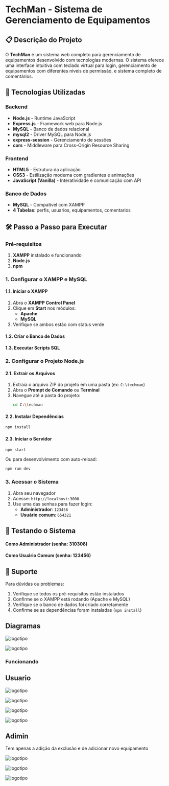 # TechMan - Sistema de Gerenciamento de Equipamentos

## 📋 Descrição do Projeto

O **TechMan** é um sistema web completo para gerenciamento de equipamentos desenvolvido com tecnologias modernas. O sistema oferece uma interface intuitiva com teclado virtual para login, gerenciamento de equipamentos com diferentes níveis de permissão, e sistema completo de comentários.

## 🚀 Tecnologias Utilizadas

### Backend
- **Node.js** - Runtime JavaScript
- **Express.js** - Framework web para Node.js
- **MySQL** - Banco de dados relacional
- **mysql2** - Driver MySQL para Node.js
- **express-session** - Gerenciamento de sessões
- **cors** - Middleware para Cross-Origin Resource Sharing

### Frontend
- **HTML5** - Estrutura da aplicação
- **CSS3** - Estilização moderna com gradientes e animações
- **JavaScript (Vanilla)** - Interatividade e comunicação com API


### Banco de Dados
- **MySQL** - Compatível com XAMPP
- **4 Tabelas**: perfis, usuarios, equipamentos, comentarios

## 🛠️ Passo a Passo para Executar

### Pré-requisitos
1. **XAMPP** instalado e funcionando
2. **Node.js** 
3. **npm** 

### 1. Configurar o XAMPP e MySQL

#### 1.1. Iniciar o XAMPP
1. Abra o **XAMPP Control Panel**
2. Clique em **Start** nos módulos:
   - **Apache**
   - **MySQL**
3. Verifique se ambos estão com status verde

#### 1.2. Criar o Banco de Dados

#### 1.3. Executar Scripts SQL



### 2. Configurar o Projeto Node.js

#### 2.1. Extrair os Arquivos
1. Extraia o arquivo ZIP do projeto em uma pasta (ex: `C:\techman`)
2. Abra o **Prompt de Comando** ou **Terminal**
3. Navegue até a pasta do projeto:
   ```bash
   cd C:\techman
   ```

#### 2.2. Instalar Dependências
```bash
npm install
```

#### 2.3. Iniciar o Servidor
```bash
npm start
```

Ou para desenvolvimento com auto-reload:
```bash
npm run dev
```

### 3. Acessar o Sistema

1. Abra seu navegador
2. Acesse: `http://localhost:3000`
3. Use uma das senhas para fazer login:
   - **Administrador**: `123456`
   - **Usuário comum**: `654321`

## 🧪 Testando o Sistema

#### Como Administrador (senha: 310308)


#### Como Usuário Comum (senha: 123456)


## 🤝 Suporte

Para dúvidas ou problemas:
1. Verifique se todos os pré-requisitos estão instalados
2. Confirme se o XAMPP está rodando (Apache e MySQL)
3. Verifique se o banco de dados foi criado corretamente
4. Confirme se as dependências foram instaladas (`npm install`)


## Diagramas

![logotipo](./img/Captura%20de%20tela%202025-09-24%20104930.png)

![logotipo](./img/Captura%20de%20tela%202025-09-24%20105532.png)

### Funcionando

## Usuario


![logotipo](./img/Captura%20de%20tela%202025-09-24%20104930.png)

![logotipo](./img/Captura%20de%20tela%202025-09-24%20105532.png)

![logotipo](./img/Captura%20de%20tela%202025-09-24%20105603.png)

![logotipo](./img/Captura%20de%20tela%202025-09-24%20105626.png)



## Adimin

Tem apenas a adição da exclusão e de adicionar novo equipamento

![logotipo](./img/Captura%20de%20tela%202025-09-24%20142340.png)

![logotipo](./img/Captura%20de%20tela%202025-09-24%20144244.png)

![logotipo](./img/Captura%20de%20tela%202025-09-24%20151354.png)


